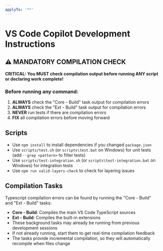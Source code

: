 ```yaml
---
applyTo: '**'
---
```


# VS Code Copilot Development Instructions

## ⚠️ MANDATORY COMPILATION CHECK

**CRITICAL: You MUST check compilation output before running ANY script or declaring work complete!**

### Before running any command:
1. **ALWAYS** check the "Core - Build" task output for compilation errors
2. **ALWAYS** check the "Ext - Build" task output for compilation errors
3. **NEVER** run tests if there are compilation errors
4. **FIX** all compilation errors before moving forward

## Scripts
- Use `npm install` to install dependencies if you changed `package.json`
- Use `scripts/test.sh` (or `scripts\test.bat` on Windows) for unit tests (add `--grep <pattern>` to filter tests)
- Use `scripts/test-integration.sh` (or `scripts\test-integration.bat` on Windows) for integration tests
- Use `npm run valid-layers-check` to check for layering issues

## Compilation Tasks
Typescript compilation errors can be found by running the "Core - Build" and "Ext - Build" tasks:
- **Core - Build**: Compiles the main VS Code TypeScript sources
- **Ext - Build**: Compiles the built-in extensions
- These background tasks may already be running from previous development sessions
- If not already running, start them to get real-time compilation feedback
- The tasks provide incremental compilation, so they will automatically recompile when files change
